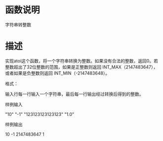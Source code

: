 # 函数说明

字符串转整数

# 描述

实现atoi这个函数，将一个字符串转换为整数。如果没有合法的整数，返回0。若整数超出了32位整数的范围，如果是正整数则返回 INT_MAX（2147483647），或者如果是负整数则返回 INT_MIN（-2147483648）。

格式：

输入行每一行输入一个字符串，最后每一行输出经过转换后得到的整数。

样例输入

"10" 
"-1" 
"123123123123123" 
"1.0" 

样例输出

10
-1
2147483647
1